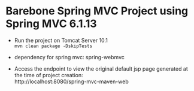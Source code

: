 # Barebone Spring MVC Project using Spring MVC 6.1.13

- Run the project on Tomcat Server 10.1  
`mvn clean package -DskipTests`

- dependency for spring mvc: spring-webmvc  

- Access the endpoint to view the original default jsp page generated at the time of project creation:   
http://localhost:8080/spring-mvc-maven-web 
